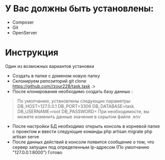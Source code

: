 # У Вас должны быть установлены:
- Composer
- Git
- OpenServer

# Инструкция

Один из возможных вариантов установки

- Создать в папке с доменом новую папку
- Склонируем репозиторий
    git clone https://github.com//zour228/task.task .> 
- После клонирования необходимо создать базу данных :
>По умолчанию, установлены следующих параметры:
>DB_HOST=127.0.0.1
>DB_PORT=3306
>DB_DATABASE=task
>DB_USERNAME=root
>DB_PASSWORD=
>При необходимости, вы можете изменить данные значения в скрытом файле .env 
- После настройки БД необходимо открыть консоль в корневой папке с проектом и ввести следующие команды
    php artisan migrate
    php artisan serve
- После данных действий в консоли появится сообщение о том, что сервер запущен под определенным Ip-адресом (По умолчанию "127.0.0.1:8000")
Готово